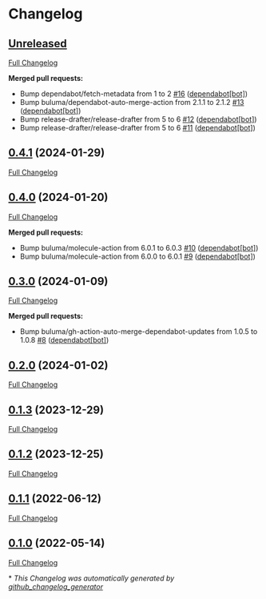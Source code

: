 # Changelog

## [Unreleased](https://github.com/buluma/ansible-role-consul_ca/tree/HEAD)

[Full Changelog](https://github.com/buluma/ansible-role-consul_ca/compare/0.4.1...HEAD)

**Merged pull requests:**

- Bump dependabot/fetch-metadata from 1 to 2 [\#16](https://github.com/buluma/ansible-role-consul_ca/pull/16) ([dependabot[bot]](https://github.com/apps/dependabot))
- Bump buluma/dependabot-auto-merge-action from 2.1.1 to 2.1.2 [\#13](https://github.com/buluma/ansible-role-consul_ca/pull/13) ([dependabot[bot]](https://github.com/apps/dependabot))
- Bump release-drafter/release-drafter from 5 to 6 [\#12](https://github.com/buluma/ansible-role-consul_ca/pull/12) ([dependabot[bot]](https://github.com/apps/dependabot))
- Bump release-drafter/release-drafter from 5 to 6 [\#11](https://github.com/buluma/ansible-role-consul_ca/pull/11) ([dependabot[bot]](https://github.com/apps/dependabot))

## [0.4.1](https://github.com/buluma/ansible-role-consul_ca/tree/0.4.1) (2024-01-29)

[Full Changelog](https://github.com/buluma/ansible-role-consul_ca/compare/0.4.0...0.4.1)

## [0.4.0](https://github.com/buluma/ansible-role-consul_ca/tree/0.4.0) (2024-01-20)

[Full Changelog](https://github.com/buluma/ansible-role-consul_ca/compare/0.3.0...0.4.0)

**Merged pull requests:**

- Bump buluma/molecule-action from 6.0.1 to 6.0.3 [\#10](https://github.com/buluma/ansible-role-consul_ca/pull/10) ([dependabot[bot]](https://github.com/apps/dependabot))
- Bump buluma/molecule-action from 6.0.0 to 6.0.1 [\#9](https://github.com/buluma/ansible-role-consul_ca/pull/9) ([dependabot[bot]](https://github.com/apps/dependabot))

## [0.3.0](https://github.com/buluma/ansible-role-consul_ca/tree/0.3.0) (2024-01-09)

[Full Changelog](https://github.com/buluma/ansible-role-consul_ca/compare/0.2.0...0.3.0)

**Merged pull requests:**

- Bump buluma/gh-action-auto-merge-dependabot-updates from 1.0.5 to 1.0.8 [\#8](https://github.com/buluma/ansible-role-consul_ca/pull/8) ([dependabot[bot]](https://github.com/apps/dependabot))

## [0.2.0](https://github.com/buluma/ansible-role-consul_ca/tree/0.2.0) (2024-01-02)

[Full Changelog](https://github.com/buluma/ansible-role-consul_ca/compare/0.1.3...0.2.0)

## [0.1.3](https://github.com/buluma/ansible-role-consul_ca/tree/0.1.3) (2023-12-29)

[Full Changelog](https://github.com/buluma/ansible-role-consul_ca/compare/0.1.2...0.1.3)

## [0.1.2](https://github.com/buluma/ansible-role-consul_ca/tree/0.1.2) (2023-12-25)

[Full Changelog](https://github.com/buluma/ansible-role-consul_ca/compare/0.1.1...0.1.2)

## [0.1.1](https://github.com/buluma/ansible-role-consul_ca/tree/0.1.1) (2022-06-12)

[Full Changelog](https://github.com/buluma/ansible-role-consul_ca/compare/0.1.0...0.1.1)

## [0.1.0](https://github.com/buluma/ansible-role-consul_ca/tree/0.1.0) (2022-05-14)

[Full Changelog](https://github.com/buluma/ansible-role-consul_ca/compare/6dc5e05e7c7ca797ecb35de0fdcd3b15dff9722f...0.1.0)



\* *This Changelog was automatically generated by [github_changelog_generator](https://github.com/github-changelog-generator/github-changelog-generator)*
